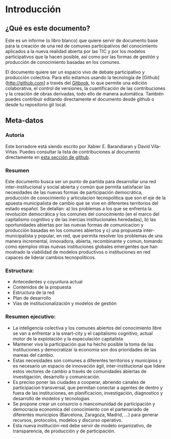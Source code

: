 # Introducción

## ¿Qué es este documento?
Este es un informe (o libro blanco) que quiere servir de documento base para la creación de una red de comunes participativos del conocimiento aplicados a la nueva realidad abierta por las TIC y por los modelos participativos que la hacen posible, así como por las formas de gestión y producción de conocimiento basadas en los comunes.

El documento quiere ser un espacio vivo de debate participativo y producción colectiva. Para ello estamos usando la tecnología de [Github](http://github.com] a través del [Gitbook](http://gitbook.com), lo que permite una edición colaborativa, el control de versiones, la cuantificación de las contribuciones y la creación de obras derivadas, todo ello de manera automática. También puedes contribuir editando directamente el documento desde github o desde tu repositorio git local.

## Meta-datos 

### Autoría
Este borradore está siendo escrito por Xabier E. Barandiaran y David Vila-Viñas. Puedes consultar la lista de contribuciones al documento directamente en [esta sección de github](https://github.com/xabier/comunes-conocimiento-democracia/graphs/contributors).

### Resumen  
Este documento busca ser un punto de partida para desarrollar una red inter-institucional y social abierta y común que permita  satisfacer las necesidades de las nuevas formas de participación democrática, producción de conocimiento y articulacion tecnopolitica que  son el eje de la apuesta municipalista de cambio que se vive en  diferentes territorios del estado español. Se detallan: a) los problemas  a los que se enfrenta la revolución democrática y los comunes del  conocimiento (en el marco del capitalismo cognitivo y de las inercias  institucionales heredadas), b) las oportunidades abiertas por las nuevas  formas de comunicacion y producción basadas en los comunes abiertos y  c) una propuesta inter-municipalista y popular, en red, que permita  resolver los problemas de una manera incremental, innovadora, abierta,  recombinante y comun, tomando como ejemplos otras nuevas instituciones  globales emergentes que han mostrado la viabilidad de modelos  productivos o instituciones en red capaces de liderar cambios  tecnopoliticos.

### Estructura:
* Antecedentes y coyuntura actual
* Contenidos de la propuesta
* Estructura de la red
* Plan de desarrollo
* Vías de institucionalización y modelos de gestión 


### Resumen ejecutivo:

* La inteligencia colectiva y los comunes abiertos del conocimiento libre se van a enfrentar a la smart-city y el capitalismo cognitivo, actual motor de la explotación y la especulación capitalista
*   Mantener viva la participación que ha hecho posible la toma de las instituciones y democratizar la economia son dos prioridades de las mareas del cambio.
* Estas necesidades son comunes a diferentes territorios y municipios y es necesario un espacio de innovación ágil, inter-institucional que lidere estos vectores de cambio a través de comunidades abiertas de investigación, desarrollo y comunicación.
*  Es preciso poner las ciudades a cooperar, abriendo canales de participacion transversal, que permitan conectar a agentes de dentro y fuera de las instituciones, en planificacion, investigación, diagnostico y desarrollo de modelos y tecnologias
*  Se propone crear un consorcio o mancomunidad de participación y democracia economica del conocimiento con el partenariado de diferentes municipios (Barcelona, Zaragoza, Madrid, ...) para generar recursos, protocolos, modelos y discurso operativo.
* Esta nueva institución-red debe servir de modelo organizativo, de transparencia, de producción y de participación.